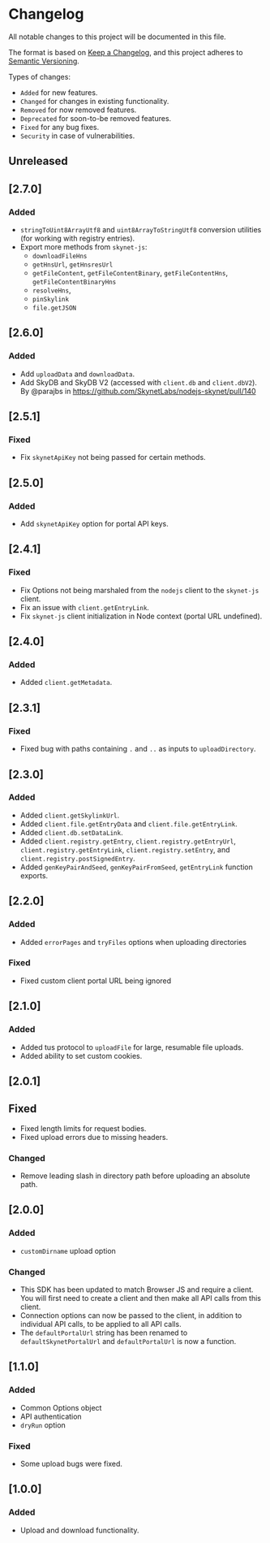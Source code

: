 # Changelog

All notable changes to this project will be documented in this file.

The format is based on [Keep a Changelog](https://keepachangelog.com/en/1.0.0/),
and this project adheres to [Semantic Versioning](https://semver.org/spec/v2.0.0.html).

Types of changes:

- `Added` for new features.
- `Changed` for changes in existing functionality.
- `Removed` for now removed features.
- `Deprecated` for soon-to-be removed features.
- `Fixed` for any bug fixes.
- `Security` in case of vulnerabilities.

## Unreleased

## [2.7.0]

### Added

- `stringToUint8ArrayUtf8` and `uint8ArrayToStringUtf8` conversion utilities
  (for working with registry entries).
- Export more methods from `skynet-js`:
  - `downloadFileHns`
  - `getHnsUrl`, `getHnsresUrl`
  - `getFileContent`, `getFileContentBinary`, `getFileContentHns`, `getFileContentBinaryHns`
  - `resolveHns`,
  - `pinSkylink`
  - `file.getJSON`

## [2.6.0]

### Added

- Add `uploadData` and `downloadData`.
- Add SkyDB and SkyDB V2 (accessed with `client.db` and `client.dbV2`). By
  @parajbs in https://github.com/SkynetLabs/nodejs-skynet/pull/140

## [2.5.1]

### Fixed

- Fix `skynetApiKey` not being passed for certain methods.

## [2.5.0]

### Added

- Add `skynetApiKey` option for portal API keys.

## [2.4.1]

### Fixed

- Fix Options not being marshaled from the `nodejs` client to the `skynet-js` client.
- Fix an issue with `client.getEntryLink`.
- Fix `skynet-js` client initialization in Node context (portal URL undefined).

## [2.4.0]

### Added

- Added `client.getMetadata`.

## [2.3.1]

### Fixed

- Fixed bug with paths containing `.` and `..` as inputs to `uploadDirectory`.

## [2.3.0]

### Added

- Added `client.getSkylinkUrl`.
- Added `client.file.getEntryData` and `client.file.getEntryLink`.
- Added `client.db.setDataLink`.
- Added `client.registry.getEntry`, `client.registry.getEntryUrl`,
  `client.registry.getEntryLink`, `client.registry.setEntry`, and
  `client.registry.postSignedEntry`.
- Added `genKeyPairAndSeed`, `genKeyPairFromSeed`, `getEntryLink` function exports.

## [2.2.0]

### Added

- Added `errorPages` and `tryFiles` options when uploading directories

### Fixed

- Fixed custom client portal URL being ignored

## [2.1.0]

### Added

- Added tus protocol to `uploadFile` for large, resumable file uploads.
- Added ability to set custom cookies.

## [2.0.1]

## Fixed

- Fixed length limits for request bodies.
- Fixed upload errors due to missing headers.

### Changed

- Remove leading slash in directory path before uploading an absolute path.

## [2.0.0]

### Added

- `customDirname` upload option

### Changed

- This SDK has been updated to match Browser JS and require a client. You will
  first need to create a client and then make all API calls from this client.
- Connection options can now be passed to the client, in addition to individual
  API calls, to be applied to all API calls.
- The `defaultPortalUrl` string has been renamed to `defaultSkynetPortalUrl` and
  `defaultPortalUrl` is now a function.

## [1.1.0]

### Added

- Common Options object
- API authentication
- `dryRun` option

### Fixed

- Some upload bugs were fixed.

## [1.0.0]

### Added

- Upload and download functionality.
